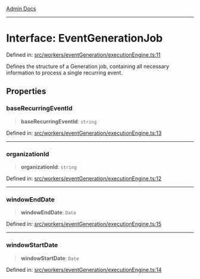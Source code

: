 [Admin Docs](/)

***

# Interface: EventGenerationJob

Defined in: [src/workers/eventGeneration/executionEngine.ts:11](https://github.com/Sourya07/talawa-api/blob/583d62db9438de398bb9012a4a2617e2cb268b08/src/workers/eventGeneration/executionEngine.ts#L11)

Defines the structure of a Generation job, containing all necessary
information to process a single recurring event.

## Properties

### baseRecurringEventId

> **baseRecurringEventId**: `string`

Defined in: [src/workers/eventGeneration/executionEngine.ts:13](https://github.com/Sourya07/talawa-api/blob/583d62db9438de398bb9012a4a2617e2cb268b08/src/workers/eventGeneration/executionEngine.ts#L13)

***

### organizationId

> **organizationId**: `string`

Defined in: [src/workers/eventGeneration/executionEngine.ts:12](https://github.com/Sourya07/talawa-api/blob/583d62db9438de398bb9012a4a2617e2cb268b08/src/workers/eventGeneration/executionEngine.ts#L12)

***

### windowEndDate

> **windowEndDate**: `Date`

Defined in: [src/workers/eventGeneration/executionEngine.ts:15](https://github.com/Sourya07/talawa-api/blob/583d62db9438de398bb9012a4a2617e2cb268b08/src/workers/eventGeneration/executionEngine.ts#L15)

***

### windowStartDate

> **windowStartDate**: `Date`

Defined in: [src/workers/eventGeneration/executionEngine.ts:14](https://github.com/Sourya07/talawa-api/blob/583d62db9438de398bb9012a4a2617e2cb268b08/src/workers/eventGeneration/executionEngine.ts#L14)
